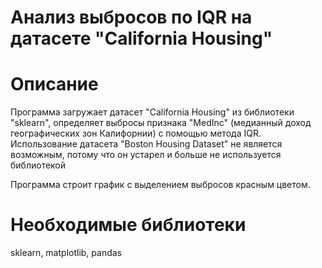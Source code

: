 # Анализ выбросов по IQR на датасете "California Housing"

# Описание
Программа загружает датасет "California Housing" из библиотеки "sklearn", 
определяет выбросы признака "MedInc" (медианный доход географических зон Калифорнии) с помощью метода IQR. 
Использование датасета "Boston Housing Dataset" не является возможным, потому что он устарел и больше не используется библиотекой

Программа строит график с выделением выбросов красным цветом.

# Необходимые библиотеки
sklearn, matplotlib, pandas